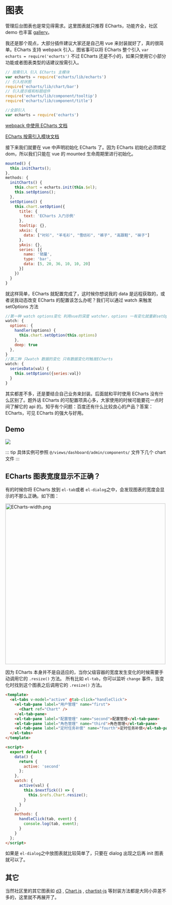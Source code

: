 # 图表

管理后台图表也是常见得需求。这里图表就只推荐 ECharts，功能齐全，社区 demo 也丰富 [gallery](http://gallery.echartsjs.com/explore.html)。

我还是那个观点，大部分插件建议大家还是自己用 vue 来封装就好了，真的很简单。ECharts 支持 webpack 引入，图省事可以将 ECharts 整个引入 `var echarts = require('echarts')` 不过 ECharts 还是不小的，如果只使用它小部分功能或者图表类型的话建议按需引入。

```js
// 按需引入 引入 ECharts 主模块
var echarts = require('echarts/lib/echarts')
// 引入柱状图
require('echarts/lib/chart/bar')
// 引入提示框和标题组件
require('echarts/lib/component/tooltip')
require('echarts/lib/component/title')

//全部引入
var echarts = require('echarts')
```

[webpack 中使用 ECharts 文档](http://echarts.baidu.com/tutorial.html#%E5%9C%A8%20webpack%20%E4%B8%AD%E4%BD%BF%E7%94%A8%20ECharts)

[ECharts 按需引入模块文档](https://github.com/ecomfe/echarts/blob/master/index.js)

接下来我们就要在 vue 中声明初始化 ECharts 了。因为 ECharts 初始化必须绑定 dom，所以我们只能在 vue 的 mounted 生命周期里进行初始化。

```js
mounted() {
  this.initCharts();
},
methods: {
  initCharts() {
    this.chart = echarts.init(this.$el);
    this.setOptions();
  },
  setOptions() {
    this.chart.setOption({
      title: {
        text: 'ECharts 入门示例'
      },
      tooltip: {},
      xAxis: {
        data: ["衬衫", "羊毛衫", "雪纺衫", "裤子", "高跟鞋", "袜子"]
      },
      yAxis: {},
      series: [{
        name: '销量',
        type: 'bar',
        data: [5, 20, 36, 10, 10, 20]
      }]
    })
  }
}
```

就这样简单，ECharts 就配置完成了，这时候你想说我的 data 是远程获取的，或者说我动态改变 ECharts 的配置该怎么办呢？我们可以通过 watch 来触发 setOptions 方法

```js
//第一种 watch options变化 利用vue的深度 watcher，options 一有变化就重新setOption
watch: {
  options: {
    handler(options) {
      this.chart.setOption(this.options)
    },
    deep: true
  },
}
//第二种 只watch 数据的变化 只有数据变化时触发ECharts
watch: {
  seriesData(val) {
    this.setOptions({series:val})
  }
}
```

其实都差不多，还是要结合自己业务来封装。后面就和平时使用 ECharts 没有什么区别了。题外话 ECharts 的可配置项真心多，大家使用的时候可能要花一点时间了解它的 api 的。知乎有个问题：百度还有什么比较良心的产品？答案：ECharts，可见 ECharts 的强大与好用。

## Demo

![](https://panjiachen.gitee.io/gitee-cdn/vue-element-admin-site/137aeadd-ad0e-4b21-badd-c53f96b7482b.gif)

::: tip
具体实例可参照 `@/views/dashboard/admin/components/` 文件下几个 chart 文件
:::

## ECharts 图表宽度显示不正确？

有的时候你将 ECharts 放到 `el-tab`或者 `el-dialog`之中，会发现图表的宽度会显示的不那么正确。如下图：

<img :src="$withBase('/images/ECharts-width.png')" alt="ECharts-width.png" width="500px">

因为 ECharts 本身并不是自适应的，当你父级容器的宽度发生变化的时候需要手动调用它的 `.resize()` 方法。
所有比如 `el-tab`，你可以监听 `change` 事件，当变化时找到这个图表之后调用它的 `.resize()` 方法。

```html
<template>
  <el-tabs v-model="active" @tab-click="handleClick">
    <el-tab-pane label="用户管理" name="first">
      <Chart ref="Chart" />
    </el-tab-pane>
    <el-tab-pane label="配置管理" name="second">配置管理</el-tab-pane>
    <el-tab-pane label="角色管理" name="third">角色管理</el-tab-pane>
    <el-tab-pane label="定时任务补偿" name="fourth">定时任务补偿</el-tab-pane>
  </el-tabs>
</template>

<script>
  export default {
    data() {
      return {
        active: 'second'
      };
    },
    watch: {
      active(val) {
        this.$nextTick(() => {
          this.$refs.Chart.resize();
        }
      }
    },
    methods: {
      handleClick(tab, event) {
        console.log(tab, event);
      }
    }
  };
</script>
```

如果是 `el-dialog`之中放图表就比较简单了，只要在 dialog 出现之后再 init 图表就可以了。

## 其它

当然社区里的其它图表如 [d3](https://github.com/d3/d3) , [Chart.js](https://github.com/chartjs/Chart.js) , [chartist-js](https://github.com/gionkunz/chartist-js) 等封装方法都是大同小异差不多的，这里就不再展开了。

